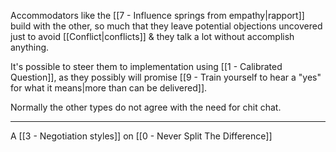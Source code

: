 Accommodators like the [[7 - Influence springs from empathy|rapport]] build with the other, so much that they leave potential objections uncovered just to avoid [[Conflict|conflicts]] & they talk a lot without accomplish anything.

It's possible to steer them to implementation using [[1 - Calibrated Question]], as they possibly will promise [[9 - Train yourself to hear a "yes" for what it means|more than can be delivered]].

Normally the other types do not agree with the need for chit chat.

---

A [[3 - Negotiation styles]] on [[0 - Never Split The Difference]]
